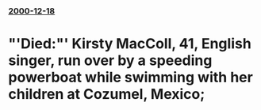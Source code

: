 ### [2000-12-18](/news/2000/12/18/index.md)

# "'Died:"' Kirsty MacColl, 41, English singer, run over by a speeding powerboat while swimming with her children at Cozumel, Mexico;



